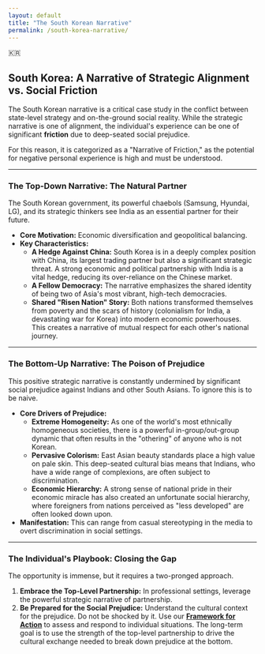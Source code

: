 ```yaml
---
layout: default
title: "The South Korean Narrative"
permalink: /south-korea-narrative/
---
```


<div class="flag-container">
  <span title="South Korea" role="img" aria-label="South Korea Flag">🇰🇷</span>
</div>

## South Korea: A Narrative of Strategic Alignment vs. Social Friction

The South Korean narrative is a critical case study in the conflict between state-level strategy and on-the-ground social reality. While the strategic narrative is one of alignment, the individual's experience can be one of significant **friction** due to deep-seated social prejudice.

For this reason, it is categorized as a "Narrative of Friction," as the potential for negative personal experience is high and must be understood.

---

### The Top-Down Narrative: The Natural Partner

The South Korean government, its powerful chaebols (Samsung, Hyundai, LG), and its strategic thinkers see India as an essential partner for their future.

*   **Core Motivation:** Economic diversification and geopolitical balancing.
*   **Key Characteristics:**
    *   **A Hedge Against China:** South Korea is in a deeply complex position with China, its largest trading partner but also a significant strategic threat. A strong economic and political partnership with India is a vital hedge, reducing its over-reliance on the Chinese market.
    *   **A Fellow Democracy:** The narrative emphasizes the shared identity of being two of Asia's most vibrant, high-tech democracies.
    *   **Shared "Risen Nation" Story:** Both nations transformed themselves from poverty and the scars of history (colonialism for India, a devastating war for Korea) into modern economic powerhouses. This creates a narrative of mutual respect for each other's national journey.

---

### The Bottom-Up Narrative: The Poison of Prejudice

This positive strategic narrative is constantly undermined by significant social prejudice against Indians and other South Asians. To ignore this is to be naive.

*   **Core Drivers of Prejudice:**
    *   **Extreme Homogeneity:** As one of the world's most ethnically homogeneous societies, there is a powerful in-group/out-group dynamic that often results in the "othering" of anyone who is not Korean.
    *   **Pervasive Colorism:** East Asian beauty standards place a high value on pale skin. This deep-seated cultural bias means that Indians, who have a wide range of complexions, are often subject to discrimination.
    *   **Economic Hierarchy:** A strong sense of national pride in their economic miracle has also created an unfortunate social hierarchy, where foreigners from nations perceived as "less developed" are often looked down upon.
*   **Manifestation:** This can range from casual stereotyping in the media to overt discrimination in social settings.

---

### The Individual's Playbook: Closing the Gap

The opportunity is immense, but it requires a two-pronged approach.

1.  **Embrace the Top-Level Partnership:** In professional settings, leverage the powerful strategic narrative of partnership.
2.  **Be Prepared for the Social Prejudice:** Understand the cultural context for the prejudice. Do not be shocked by it. Use our **<a href="/indian-narrative/framework-for-action/">Framework for Action</a>** to assess and respond to individual situations. The long-term goal is to use the strength of the top-level partnership to drive the cultural exchange needed to break down prejudice at the bottom.
